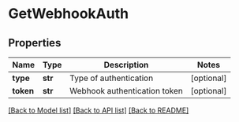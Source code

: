# GetWebhookAuth

## Properties
Name | Type | Description | Notes
------------ | ------------- | ------------- | -------------
**type** | **str** | Type of authentication | [optional] 
**token** | **str** | Webhook authentication token | [optional] 

[[Back to Model list]](../README.md#documentation-for-models) [[Back to API list]](../README.md#documentation-for-api-endpoints) [[Back to README]](../README.md)


